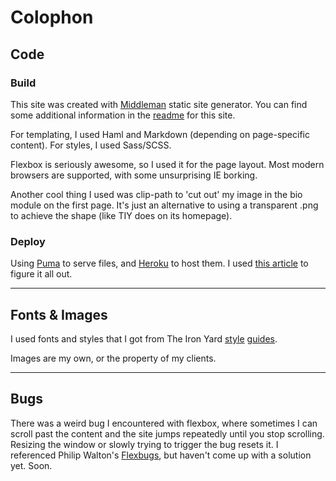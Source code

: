 # Colophon

## Code

### Build
This site was created with [Middleman](http://middlemanapp.com) static site generator. You can find some additional information in the [readme](https://github.com/alejandraluaces/TIY_Application) for this site.

For templating, I used Haml and Markdown (depending on page-specific content). For styles, I used Sass/SCSS.

Flexbox is seriously awesome, so I used it for the page layout. Most modern browsers are supported, with some unsurprising IE borking.

Another cool thing I used was clip-path to 'cut out' my image in the bio module on the first page. It's just an alternative to using a transparent .png to achieve the shape (like TIY does on its homepage).

### Deploy
Using [Puma](http://puma.io/) to serve files, and [Heroku](http://www.heroku.com) to host them. I used [this article](http://jordanelver.co.uk/blog/2014/02/17/how-i-deployed-middleman-to-heroku/) to figure it all out.

---

## Fonts & Images

I used fonts and styles that I got from The Iron Yard [style](http://masondesu.github.io/ghost-shield/) [guides](http://theironyard.com/about/brand-standards/).

Images are my own, or the property of my clients.

---

## Bugs

There was a weird bug I encountered with flexbox, where sometimes I can scroll past the content and the site jumps repeatedly until you stop scrolling. Resizing the window or slowly trying to trigger the bug resets it. I referenced Philip Walton's [Flexbugs](https://github.com/philipwalton/flexbugs), but haven't come up with a solution yet. Soon.
